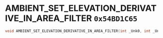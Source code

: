 # AMBIENT_SET_ELEVATION_DERIVATIVE_IN_AREA_FILTER `0x54BD1C65`

```cpp
void AMBIENT_SET_ELEVATION_DERIVATIVE_IN_AREA_FILTER(int _Unk0, int _Unk1);
```
